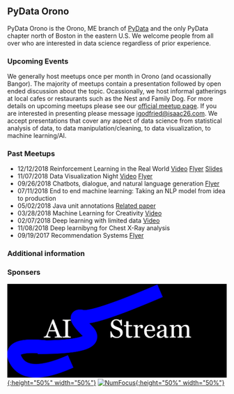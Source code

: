 ## PyData Orono

PyData Orono is the Orono, ME branch of [PyData](https://pydata.org) and the only PyData chapter north of Boston in the eastern U.S. We welcome people from all over who are interested in data science regardless of prior experience. 

### Upcoming Events 

We generally host meetups once per month in Orono (and ocassionally Bangor). The majority of meetups contain a presentation followed by open ended discussion about the topic. Ocassionally, we host informal gatherings at local cafes or restaurants such as the Nest and Family Dog. For more details on upcoming meetups please see our [official meetup page](http://meetup.com/PyData-Orono/). If you are interested in presenting please message [igodfried@isaac26.com](igodfried@isaac26.com). We accept presentations that cover any aspect of data science from statistical analysis of data, to data manipulation/cleaning, to data visualization, to machine learning/AI. 

### Past Meetups
- 12/12/2018 Reinforcement Learning in the Real World [Video](https://vimeo.com/306101305) [Flyer]() [Slides]()
- 11/07/2018 Data Visualization Night [Video](https://vimeo.com/299723817) [Flyer](https://www.docdroid.net/J5vLybw/data-meetup-16.pdf)
- 09/26/2018 Chatbots, dialogue, and natural language generation [Flyer](https://drive.google.com/file/d/1ZtUXyVghyKL2OYvlpDjwnEzjOOCopQr0/view?usp=sharing)
- 07/11/2018 End to end machine learning: Taking an NLP model from idea to production
- 05/02/2018 Java unit annotations [Related paper](https://ieeexplore.ieee.org/document/8301759)
- 03/28/2018 Machine Learning for Creativity [Video](https://vimeo.com/279701497)
- 02/07/2018 Deep learning with limited data [Video](https://vimeo.com/279736081)
- 11/08/2018 Deep learnibyng for Chest X-Ray analysis
- 09/19/2017 Recommendation Systems [Flyer]()

### Additional information

### Sponsers 

[![AIStream Logo](stream-10.png){:height="50%" width="50%"}](http://aistream.org)
[![NumFocus](https://numfocus.org/wp-content/uploads/2017/07/NumFocus_LRG.png){:height="50%" width="50%"}](https://numfocus.org)
